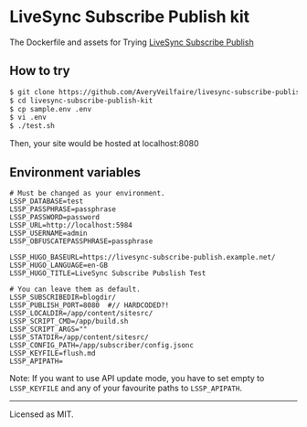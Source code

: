 # LiveSync Subscribe Publish kit

The Dockerfile and assets for Trying [LiveSync Subscribe Publish](https://github.com/vrtmrz/livesync-subscribe-publish)

## How to try
```sh
$ git clone https://github.com/AveryVeilfaire/livesync-subscribe-publish-kit/
$ cd livesync-subscribe-publish-kit
$ cp sample.env .env
$ vi .env
$ ./test.sh
```
Then, your site would be hosted at localhost:8080


## Environment variables

```.env
# Must be changed as your environment.
LSSP_DATABASE=test
LSSP_PASSPHRASE=passphrase
LSSP_PASSWORD=password
LSSP_URL=http://localhost:5984
LSSP_USERNAME=admin
LSSP_OBFUSCATEPASSPHRASE=passphrase

LSSP_HUGO_BASEURL=https://livesync-subscribe-publish.example.net/
LSSP_HUGO_LANGUAGE=en-GB
LSSP_HUGO_TITLE=LiveSync Subscribe Pubslish Test

# You can leave them as default.
LSSP_SUBSCRIBEDIR=blogdir/
LSSP_PUBLISH_PORT=8080  #// HARDCODED?!
LSSP_LOCALDIR=/app/content/sitesrc/
LSSP_SCRIPT_CMD=/app/build.sh
LSSP_SCRIPT_ARGS=""
LSSP_STATDIR=/app/content/sitesrc/
LSSP_CONFIG_PATH=/app/subscriber/config.jsonc
LSSP_KEYFILE=flush.md
LSSP_APIPATH=
```

Note: If you want to use API update mode, you have to set empty to `LSSP_KEYFILE` and any of your favourite paths to `LSSP_APIPATH`.

---

Licensed as MIT.
